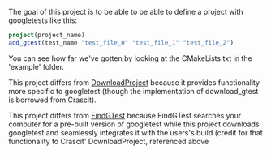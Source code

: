 The goal of this project is to be able to be able to define a project with googletests like this:

```cmake
project(project_name)
add_gtest(test_name "test_file_0" "test_file_1" "test_file_2")
```

You can see how far we've gotten by looking at the CMakeLists.txt in the 'example' folder.

This project differs from [DownloadProject](https://github.com/Crascit/DownloadProject) because it provides functionality more specific to googletest (though the implementation of download_gtest is borrowed from Crascit).

This project differs from [FindGTest](https://cmake.org/cmake/help/v3.0/module/FindGTest.html<Paste>) because FindGTest searches your computer for a pre-built version of googletest while this project downloads googletest and seamlessly integrates it with the users's build (credit for that functionality to Crascit' DownloadProject, referenced above

